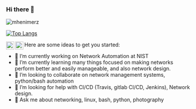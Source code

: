 ### Hi there 👋

<!--
**MheniMerz/mhenimerz** is a ✨ _special_ ✨ repository because its `README.md` (this file) appears on your GitHub profile.
-->
![mhenimerz](https://github-readme-stats.vercel.app/api?username=mhenimerz&count_private=true&show_icons=true&include_all_commits=true&PAT_1=xXiKlzFG2ePkR3Jyk83P9FPH)

[![Top Langs](https://github-readme-stats.vercel.app/api/top-langs/?username=mhenimerz&layout=compact)](https://github.com/anuraghazra/github-readme-stats)


<a href="https://www.linkedin.com/in/mhenimerz/">
  <img align="left" alt="mheni's LinkedIN" width="22px" src="https://raw.githubusercontent.com/peterthehan/peterthehan/master/assets/linkedin.svg" />
</a>
<a href="https://twitter.com/mheniMerz">
  <img align="left" alt="mheni's twitter" width="22px" src="https://raw.githubusercontent.com/peterthehan/peterthehan/master/assets/twitter.svg" />
</a>


Here are some ideas to get you started:

- 🔭 I’m currently working on Network Automation at NIST
- 🌱 I’m currently learning many things focused on making networks perform better and easily manageable, and also network design.
- 👯 I’m looking to collaborate on network management systems, python/bash automation
- 🤔 I’m looking for help with CI/CD (Travis, gitlab CI/CD, Jenkins), Network design.
- 💬 Ask me about networking, linux, bash, python, photography 


